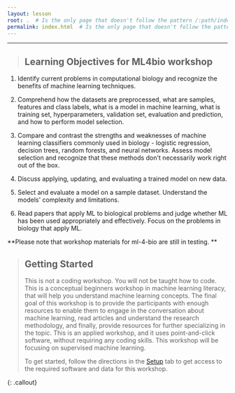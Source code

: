 ```yaml
---
layout: lesson
root: .  # Is the only page that doesn't follow the pattern /:path/index.html
permalink: index.html  # Is the only page that doesn't follow the pattern /:path/index.html
---
```

---

> ## Learning Objectives for ML4bio workshop

1. Identify current problems in computational biology and recognize the benefits of machine learning techniques.

2. Comprehend how the datasets are preprocessed, what are samples, features and class labels, what is a model in machine learning, what is training set, hyperparameters, validation set, evaluation and prediction, and how to perform model selection.

3. Compare and contrast the strengths and weaknesses of machine learning classifiers commonly used in biology - logistic regression, decision trees, random forests, and neural networks. Assess model selection and recognize that these methods don't necessarily work right out of the box.

4. Discuss applying, updating, and evaluating a trained model on new data.

5. Select and evaluate a model on a sample dataset. Understand the models' complexity and limitations.

6. Read papers that apply ML to biological problems and judge whether ML has been used appropriately and effectively. Focus on the problems in biology that apply ML.

**Please note that workshop materials for ml-4-bio are still in testing. **


> ## Getting Started
>
> This is not a coding workshop. You will not be taught how to code. This is a conceptual beginners workshop in machine learning literacy, that will help you understand machine learning concepts. The final goal of this workshop is to provide the participants with enough resources to enable them to engage in the conversation about machine learning, read articles and understand the research methodology, and finally, provide resources for further specializing in the topic. This is an applied workshop, and it uses point-and-click software, without requiring any coding skills. This workshop will be focusing on supervised machine learning.
> 
> To get started, follow the directions in the [Setup](setup.html) tab to 
> get access to the required software and data for this workshop.
> 
{: .callout}


